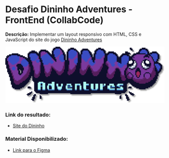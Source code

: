 # Desafio Dininho Adventures - FrontEnd (CollabCode)

**Descrição:** Implementar um layout responsivo com HTML, CSS e JavaScript do site do jogo [Dininho Adventures](https://store.steampowered.com/app/1230760/Dininho_Adventures)

<img src="https://github.com/GabrielGSD/dininho-adventure/blob/master/img/logoDininho.png?raw=true"  width="512" height="178"/>

### Link do resultado:
* [Site do Dininho](https://gabrielgsd.github.io/dininho-adventure//)

### Material Disponibilizado:
* [Link para o Figma](https://www.figma.com/file/ymr102dGHLHCINbR1dqYWr/Dininho-Adventures?node-id=591%3A274)



